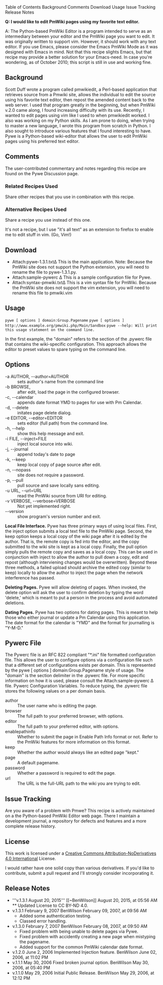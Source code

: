 Table of Contents
Background
Comments
Download
Usage
Issue Tracking
Release Notes

**Q: I would like to edit PmWiki pages using my favorite text editor.**

A: The Python-based PmWiki Editor is a program intended to serve as an intermediary between your editor and the PmWiki page you want to edit. It was originally written to support vim. However, it should work with any text editor.
If you use Emacs, please consider the Emacs PmWiki Mode as it was designed with Emacs in mind. Not that this recipe slights Emacs, but that recipe may provide a better solution for your Emacs-need.
In case you're wondering, as of October 2010; this script is still in use and working fine.

## Background

Scott Duff wrote a program called pmwikiedit, a Perl-based application that retrieves source from a Pmwiki site, allows the individual to edit the source using his favorite text editor, then repost the amended content back to the web server. I used that program greatly in the beginning, but when PmWiki v.2.0 came along, I found increasing difficulty with its use.
Recently, I wanted to edit pages using vim like I used to when pmwikiedit worked. I also was working on my Python skills. As I am prone to doing, when trying to master a new language, I wrote this program from scratch in Python. I also sought to introduce various features that I found interesting to have. Pywe is a Python-based wiki-editor that allows the user to edit PmWiki pages using his preferred text editor.

## Comments

The user-contributed commentary and notes regarding this recipe are found on the Pywe Discussion page.

### Related Recipes Used

Share other recipes that you use in combination with this recipe.

### Alternative Recipes Used

Share a recipe you use instead of this one.

It's not a recipe, but I use "it's all text" as an extension to firefox to enable me to edit stuff in vim. (Go, Vim!)

## Download

* Attach:pywe-1.3.1.txtΔ This is the main application. Note: Because the PmWiki site does not support the Python extension, you will need to rename the file to pywe-1.3.1.py.
* Attach:sample-pywerc Δ This is a sample configuration file for Pywe.
* Attach:syntax-pmwiki.txtΔ This is a vim syntax file for PmWiki. Because the PmWiki site does not support the vim extension, you will need to rename this file to pmwiki.vim

## Usage

`pywe [ options ] domain:Group.Pagename`
`pywe [ options ] http://www.example.org/pmwiki.php/Main/Sandbox`
`pywe --help: Will print this usage statement on the command line.`

In the first example, the "domain" refers to the section of the .pywerc file that contains the wiki-specific configuration. This approach allows the editor to preset values to spare typing on the command line.

## Options

<dl>
<dt>-a AUTHOR, --author=AUTHOR</dt>
<dd>sets author's name from the command line</dd>
<dt>-b BROWSE,</dt>
<dd>after edit, load the page in the configured browser.</dd>
<dt>-c, --calendar</dt>
<dd>appends date format YMD to pages for use with Pm Calendar.</dd>
<dt>-d, --delete</dt>
<dd>initates page delete dialog.</dd>
<dt>-e EDITOR, --editor=EDITOR</dt>
<dd>sets editor (full path) from the command line.</dd>
<dt>-h, --help</dt>
<dd>show this help message and exit.</dd>
<dt>-i FILE, --inject=FILE</dt>
<dd>inject local source into wiki.</dd>
<dt>-j, --journal</dt>
<dd>append today's date to page</dd>
<dt>-k, --keep</dt>
<dd>keep local copy of page source after edit.</dd>
<dt>-n, --nopass</dt>
<dd>site does not require a password.</dd>
<dt>-p, --pull</dt>
<dd>pull source and save locally sans editing.</dd>
<dt>-u URL, --url=URL</dt>
<dd>read the PmWiki source from URI for editing.</dd>
<dt>-v VERBOSE, --verbose=VERBOSE</dt>
<dd>Not yet implemented right.</dd>
<dt>--version</dt>
<dd>show program's version number and exit.</dd>
</dl>

**Local File Interface.** Pywe has three primary ways of using local files. First, the inject option submits a local text file to the PmWiki page. Second, the keep option keeps a local copy of the wiki page after it is edited by the author. That is, the remote copy is fed into the editor, and the copy submitted to the wiki site is kept as a local copy. Finally, the pull option simply pulls the remote copy and saves as a local copy. This can be used in conjunction with inject to allow the author to pull down a copy, edit and repost (although interviening changes would be overwritten). Beyond these three methods, a failed upload should archive the edited copy (similar to keep) locally to allow the author to inject the page when the network interference has passed.

**Deleting Pages.** Pywe will allow deleting of pages. When invoked, the delete option will ask the user to confirm deletion by typing the word 'delete,' which is meant to put a person in the process and avoid automated deletions.

**Dating Pages.** Pywe has two options for dating pages. This is meant to help those who either journal or update a Pm Calendar using this application. The date format for the calendar is "YMD" and the format for journalling is "Y-M-D."

## Pywerc File

The Pywerc file is an RFC 822 compliant "*.ini" file formatted configuration file. This allows the user to configure options via a configuration file such that a different set of configurations exists per domain. This is represented by the pywe [ options ] domain:Group.Pagename style of usage. The "domain" is the section delimiter in the .pywerc file. For more specific information on how it is used, please consult the Attach:sample-pywerc Δ file.
Pywerc Configuration Variables. To reduce typing, the .pywerc file stores the following values on a per domain basis.

<dl>
<dt>author</dt>
<dd>The user name who is editing the page.</dd>
<dt>browser</dt>
<dd>The full path to your preferred browser, with options.</dd>
<dt>editor</dt>
<dd>The full path to your preferred editor, with options.</dd>
<dt>enablepathinfo</dt>
<dd>Whether to submit the page in Enable Path Info format or not. Refer to the PmWiki features for more information on this format.</dd>
<dt>keep</dt>
<dd>Whether the author would always like an edited page "kept."</dd>
<dt>page</dt>
<dd>A default pagename.</dd>
<dt>password</dt>
<dd>Whether a password is required to edit the page.</dd>
<dt>url</dt>
<dd>The URL is the full-URL path to the wiki you are trying to edit.</dd>
</dl>

## Issue Tracking

Are you aware of a problem with Pmwe? This recipe is actively maintained on a the Python-based PmWiki Editor web page. There I maintain a development journal, a repository for defects and features and a more complete release history.

## License

This work is licensed under a [Creative Commons Attribution-NoDerivatives 4.0 International](http://creativecommons.org/licenses/by-nd/4.0/) License.

I would rather have one solid copy than various derivatives. If you'd like to contribute, submit a pull request and I'll strongly consider incorporating it.

## Release Notes

* '''v.1.3.1 August 20, 2015''' [[~BenWilson]] August 20, 2015, at 05:56 AM 
** Updated License to CC BY-ND 4.0.
* v.1.3.1 February 9, 2007 BenWilson February 09, 2007, at 09:56 AM
   * Added some authentication testing.
   * Classed error handling.
* v.1.3.0 February 7, 2007 BenWilson February 08, 2007, at 09:50 AM
   * Fixed problem with being unable to delete pages via Pywe.
   * Fixed problem with accidently creating a new page when mistyping the pagename.
   * Added support for the common PmWiki calendar date format.
* v.1.2.0 June 2, 2006 Implemented Injection feature. BenWilson June 02, 2006, at 11:02 PM
* v.1.1.1 May 30, 2006 Fixed broken journal option. BenWilson May 30, 2006, at 05:40 PM
* v.1.1.0 May 29, 2006 Initial Public Release. BenWilson May 29, 2006, at 12:12 PM